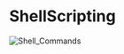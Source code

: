 # ShellScripting
![Shell_Commands](https://github.com/excogitatoris123/ShellScripting/assets/147067854/54c9f4b6-ef88-4528-b2a2-e1d3a13c38b0)
